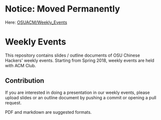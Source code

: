Notice: Moved Permanently
===

Here: [OSUACM/Weekly_Events](https://github.com/OSUACM/Weekly_Events)


Weekly Events
===

This repository contains slides / outline documents of OSU Chinese Hackers' weekly events. Starting from Spring 2018, weekly events are held with ACM Club.

Contribution
---

If you are interested in doing a presentation in our weekly events, please upload slides or an outline document by pushing a commit or opening a pull request.

PDF and markdown are suggested formats.

